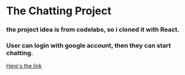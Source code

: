 # The Chatting Project

### the project idea is from codelabs, so i cloned it with React.

### User can login with google account, then they can start chatting.

[Here's the link](https://pc-chatting.herokuapp.com/)
